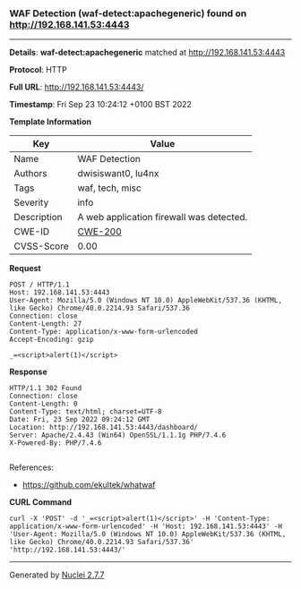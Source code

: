 ### WAF Detection (waf-detect:apachegeneric) found on http://192.168.141.53:4443
---
**Details**: **waf-detect:apachegeneric**  matched at http://192.168.141.53:4443

**Protocol**: HTTP

**Full URL**: http://192.168.141.53:4443/

**Timestamp**: Fri Sep 23 10:24:12 +0100 BST 2022

**Template Information**

| Key | Value |
|---|---|
| Name | WAF Detection |
| Authors | dwisiswant0, lu4nx |
| Tags | waf, tech, misc |
| Severity | info |
| Description | A web application firewall was detected. |
| CWE-ID | [CWE-200](https://cwe.mitre.org/data/definitions/200.html) |
| CVSS-Score | 0.00 |

**Request**
```http
POST / HTTP/1.1
Host: 192.168.141.53:4443
User-Agent: Mozilla/5.0 (Windows NT 10.0) AppleWebKit/537.36 (KHTML, like Gecko) Chrome/40.0.2214.93 Safari/537.36
Connection: close
Content-Length: 27
Content-Type: application/x-www-form-urlencoded
Accept-Encoding: gzip

_=<script>alert(1)</script>
```

**Response**
```http
HTTP/1.1 302 Found
Connection: close
Content-Length: 0
Content-Type: text/html; charset=UTF-8
Date: Fri, 23 Sep 2022 09:24:12 GMT
Location: http://192.168.141.53:4443/dashboard/
Server: Apache/2.4.43 (Win64) OpenSSL/1.1.1g PHP/7.4.6
X-Powered-By: PHP/7.4.6


```

References: 
- https://github.com/ekultek/whatwaf

**CURL Command**
```
curl -X 'POST' -d '_=<script>alert(1)</script>' -H 'Content-Type: application/x-www-form-urlencoded' -H 'Host: 192.168.141.53:4443' -H 'User-Agent: Mozilla/5.0 (Windows NT 10.0) AppleWebKit/537.36 (KHTML, like Gecko) Chrome/40.0.2214.93 Safari/537.36' 'http://192.168.141.53:4443/'
```
---
Generated by [Nuclei 2.7.7](https://github.com/projectdiscovery/nuclei)